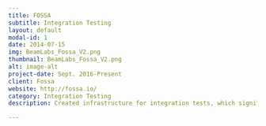 ```yaml
---
title: FOSSA
subtitle: Integration Testing
layout: default
modal-id: 1
date: 2014-07-15
img: BeamLabs_Fossa_V2.png
thumbnail: BeamLabs_Fossa_V2.png
alt: image-alt
project-date: Sept. 2016-Present
client: Fossa
website: http://fossa.io/
category: Integration Testing
description: Created infrastructure for integration tests, which significantly reduced the time it took to check that new features worked without regression.

---
```


